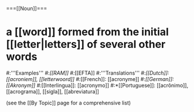 ===[[Noun]]===
# a [[word]] formed from the initial [[letter|letters]] of several other words
#:'''Examples'''
#:*[[RAM]]
#:*[[EFTA]]
#:'''Translations'''
#:*[[Dutch]]: [[acroniem]], [[letterwoord]]
#:*[[French]]: [[acronyme]]
#:*[[German]]: [[Akronym]]
#:*[[Interlingua]]: [[acronymo]]
#:*[[Portuguese]]: [[acrônimo]], [[acrograma]], [[sigla]], [[abreviatura]]


(see the [[By Topic]] page for a comprehensive list)